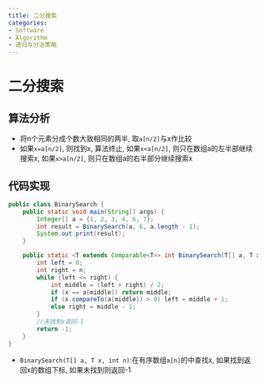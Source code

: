 ```yaml
---
title: 二分搜索
categories:
- Software
- Algorithm
- 递归与分治策略
---
```

# 二分搜索

## 算法分析

- 将n个元素分成个数大致相同的两半, 取`a[n/2]`与x作比较
- 如果`x=a[n/2]`, 则找到x, 算法终止, 如果`x<a[n/2]`, 则只在数组a的左半部继续搜索x, 如果`x>a[n/2]`, 则只在数组a的右半部分继续搜索x

## 代码实现

```java
public class BinarySearch {
    public static void main(String[] args) {
        Integer[] a = {1, 2, 3, 4, 6, 7};
        int result = BinarySearch(a, 6, a.length - 1);
        System.out.print(result);
    }

    public static <T extends Comparable<T>> int BinarySearch(T[] a, T x, int n) {
        int left = 0;
        int right = n;
        while (left <= right) {
            int middle = (left + right) / 2;
            if (x == a[middle]) return middle;
            if (x.compareTo(a[middle]) > 0) left = middle + 1;
            else right = middle - 1;
        }
        //未找到x返回-1
        return -1;
    }
}

```

- `BinarySearch(T[] a, T x, int n)`:在有序数组`a[n]`的中查找x, 如果找到返回x的数组下标, 如果未找到则返回-1